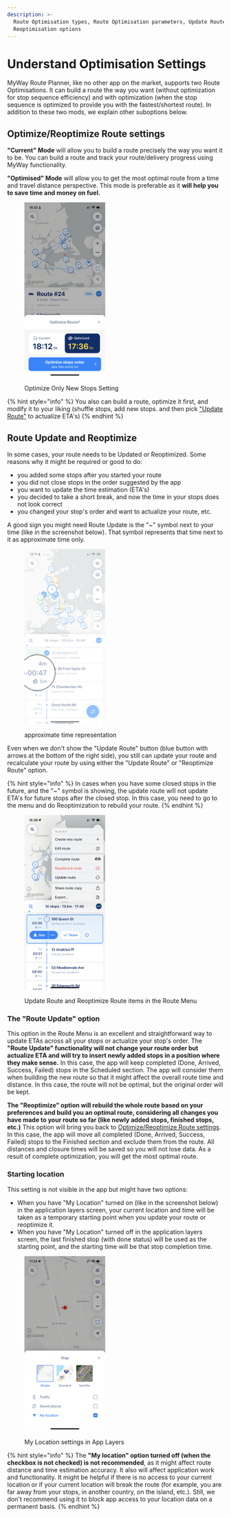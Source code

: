 ```yaml
---
description: >-
  Route Optimisation types, Route Optimisation parameters, Update Route and
  Reoptimisation options
---
```


# Understand Optimisation Settings

MyWay Route Planner, like no other app on the market, supports two Route Optimisations. It can build a route the way you want (without optimization for stop sequence efficiency) and with optimization (when the stop sequence is optimized to provide you with the fastest/shortest route). In addition to these two mods, we explain other suboptions below.

## Optimize/Reoptimize Route settings

**"Current" Mode** will allow you to build a route precisely the way you want it to be. You can build a route and track your route/delivery progress using MyWay functionality.&#x20;

**"Optimised" Mode** will allow you to get the most optimal route from a time and travel distance perspective. This mode is preferable as it **will help you to save time and money on fuel.**

<figure><img src="../.gitbook/assets/7BED01AC-A777-44AC-A05A-71EE5F247974.PNG" alt="" width="188"><figcaption><p>Optimize Only New Stops Setting</p></figcaption></figure>

{% hint style="info" %}
You also can build a route, optimize it first, and modify it to your liking (shuffle stops, add new stops. and then pick ["Update Route"](understand-optimisation-settings.md#route-update-and-reoptimize) to actualize ETA's)
{% endhint %}

## Route Update and Reoptimize

In some cases, your route needs to be Updated or Reoptimized. Some reasons why it might be required or good to do:

* you added some stops after you started your route&#x20;
* you did not close stops in the order suggested by the app
* you want to update the time estimation (ETA's)
* you decided to take a short break, and now the time in your stops does not look correct
* you changed your stop's order and want to actualize your route, etc.

A good sign you might need Route Update is the "\~" symbol next to your time (like in the screenshot below). That symbol represents that time next to it as approximate time only.

<figure><img src="../.gitbook/assets/C15490D0-420A-4733-9608-977AC03C1B05.JPG" alt="" width="188"><figcaption><p>approximate time representation</p></figcaption></figure>

Even when we don't show the "Update Route" button (blue button with arrows at the bottom of the right side), you still can update your route and recalculate your route by using either the "Update Route" or "Reoptimize Route" option.

{% hint style="info" %}
In cases when you have some closed stops in the future, and the "\~" symbol is showing, the update route will not update ETA's for future stops after the closed stop. In this case, you need to go to the menu and do Reoptimization to rebuild your route.
{% endhint %}

<figure><img src="../.gitbook/assets/IMG_AF5C79F8D87B-1.jpeg" alt="" width="188"><figcaption><p>Update Route and Reoptimize Route items in the Route Menu</p></figcaption></figure>

### **The "Route Update" option**

This option in the Route Menu is an excellent and straightforward way to update ETAs across all your stops or actualize your stop's order. The **"Route Update" functionality will not change your route order but actualize ETA and will try to insert newly added stops in a position where they make sense.** In this case, the app will keep completed (Done, Arrived, Success, Failed) stops in the Scheduled section. The app will consider them when building the new route so that it might affect the overall route time and distance. In this case, the route will not be optimal, but the original order will be kept.

**The "Reoptimize" option will rebuild the whole route based on your preferences and build you an optimal route, considering all changes you have made to your route so far (like newly added stops, finished stops, etc.)** This option will bring you back to [Optimize/Reoptimize Route settings](understand-optimisation-settings.md#optimize-reoptimize-route-settings). In this case, the app will move all completed (Done, Arrived, Success, Failed) stops to the Finished section and exclude them from the route. All distances and closure times will be saved so you will not lose data. As a result of complete optimization, you will get the most optimal route.

### Starting location

This setting is not visible in the app but might have two options:&#x20;

* When you have "My Location" turned on (like in the screenshot below) in the application layers screen, your current location and time will be taken as a temporary starting point when you update your route or reoptimize it.
* When you have "My Location" turned off in the application layers screen, the last finished stop (with done status) will be used as the starting point, and the starting time will be that stop completion time.

<figure><img src="../.gitbook/assets/DE6D4CA8-762B-4D0F-B659-28AE19C00EEF.PNG" alt="" width="188"><figcaption><p>My Location settings in App Layers</p></figcaption></figure>

{% hint style="info" %}
The **"My location" option turned off (when the checkbox is not checked) is not recommended**, as it might affect route distance and time estimation accuracy. It also will affect application work and functionality. It might be helpful if there is no access to your current location or if your current location will break the route (for example, you are far away from your stops, in another country, on the island, etc.). Still, we don't recommend using it to block app access to your location data on a permanent basis.
{% endhint %}
